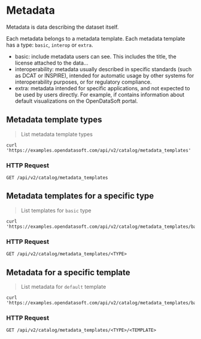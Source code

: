 # Metadata

Metadata is data describing the dataset itself.

Each metadata belongs to a metadata template. Each metadata template has a type: `basic`, `interop` or `extra`.

- basic: include metadata users can see. This includes the title, the license attached to the data...
- interoperability: metadata usually described in specific standards (such as DCAT or INSPIRE), intended for automatic usage by other systems for interoperability purposes, or for regulatory compliance.
- extra: metadata intended for specific applications, and not expected to be used by users directly. For example, if contains information about default visualizations on the OpenDataSoft portal.

## Metadata template types

> List metadata template types

```shell
curl 'https://examples.opendatasoft.com/api/v2/catalog/metadata_templates'
```

### HTTP Request

`GET /api/v2/catalog/metadata_templates`


## Metadata templates for a specific type

> List templates for `basic` type

```shell
curl 'https://examples.opendatasoft.com/api/v2/catalog/metadata_templates/basic'
```

### HTTP Request

`GET /api/v2/catalog/metadata_templates/<TYPE>`


## Metadata for a specific template

> List metadata for `default` template

```shell
curl 'https://examples.opendatasoft.com/api/v2/catalog/metadata_templates/basic/default'
```

### HTTP Request

`GET /api/v2/catalog/metadata_templates/<TYPE>/<TEMPLATE>`

